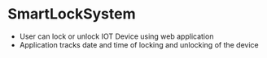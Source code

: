 # SmartLockSystem
 
* User can lock or unlock IOT Device using web application
* Application tracks date and time of locking and unlocking of the device
